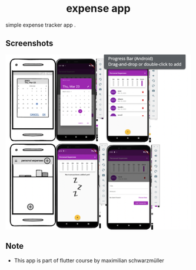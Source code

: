 <h1 align="center">expense app</h1>

<p>
simple expense tracker app . 
</p>


## Screenshots
![Screenshot of sticky note](./assets/images/final.png)

## Note
* This app is part of flutter course by maximilian schwarzmüller